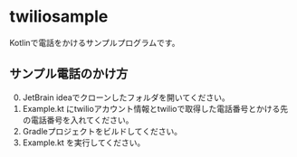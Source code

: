 # twiliosample

Kotlinで電話をかけるサンプルプログラムです。

## サンプル電話のかけ方

0. JetBrain ideaでクローンしたフォルダを開いてください。
1. Example.kt にtwilioアカウント情報とtwilioで取得した電話番号とかける先の電話番号を入れてください。
2. Gradleプロジェクトをビルドしてください。
3. Example.kt を実行してください。
